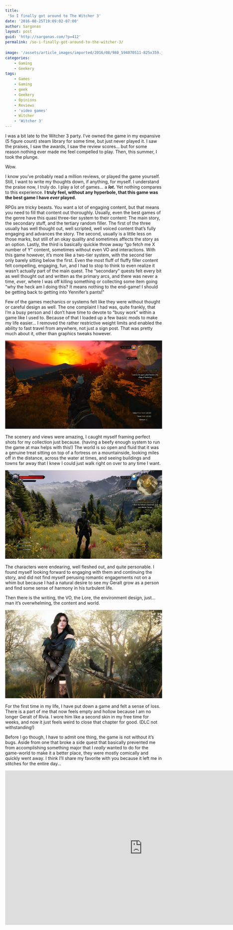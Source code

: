 ```yaml
---
title:
 'So I finally got around to The Witcher 3'
date: '2016-08-25T19:09:02-07:00'
author: Sargonas
layout: post
guid: 'http://sargonas.com/?p=412'
permalink: /so-i-finally-got-around-to-the-witcher-3/

image: '/assets/article_images/imported/2016/08/980_594070511-825x359.jpg'
categories:
    - Gaming
    - Geekery
tags:
    - Games
    - Gaming
    - geek
    - Geekery
    - Opinions
    - Reviews
    - 'video games'
    - Witcher
    - 'Witcher 3'
---
```


I was a bit late to the Witcher 3 party. I’ve owned the game in my expansive (5 figure count) steam library for some time, but just never played it. I saw the praises, I saw the awards, I saw the review scores… but for some reason nothing ever made me feel compelled to play. Then, this summer, I took the plunge.

Wow.

I know you’ve probably read a million reviews, or played the game yourself. Still, I want to write my thoughts down, if anything, for myself. I understand the praise now, I truly do. I play a lot of games… a ***lot*.** Yet nothing compares to this experience. **I truly feel, without any hyperbole, that this game was the best game I have *ever* played.**

RPGs are tricky beasts. You want a lot of engaging content, but that means you need to fill that content out thoroughly. Usually, even the best games of the genre have this quasi three-tier system to their content: The main story, the secondary stuff, and the tertiary random filler. The first of the three usually has well thought out, well scripted, well voiced content that’s fully engaging and advances the story. The second, usually is a little less on those marks, but still of an okay quality and sometimes affects the story as an option. Lastly, the third is basically quickie throw away “go fetch me X number of Y” content, sometimes without even VO and interactions. With this game however, it’s more like a two-tier system, with the second tier only barely sitting below the first. Even the most fluff of fluffy filler content felt compelling, engaging, fun, and I had to stop to think to even realize it wasn’t actually part of the main quest. The “secondary” quests felt every bit as well thought out and written as the primary arcs, and there was never a time, *ever*, where I was off killing something or collecting some item going “why the heck am I doing this? It means nothing to the end-game! I should be getting back to getting into Yennifer’s pants!”

Few of the games mechanics or systems felt like they were without thought or careful design as well. The one complaint I had was, quite frankly, that I’m a busy person and I don’t have time to devote to “busy work” within a game like I used to. Because of that I loaded up a few basic mods to make my life easier… I removed the rather restrictive weight limits and enabled the ability to fast travel from anywhere, not just a sign post. That was pretty much about it, other than graphics tweaks however.

![screenshot-2014-08-12-15-55-29](/assets/article_images/imported/2016/08/Screenshot-2014-08-12-15.55.29-1024x575.jpg)

The scenery and views were amazing, I caught myself framing perfect shots for my collection just because. (having a beefy enough system to run the game at max helps with this!) The world is so open and fluid that it was a genuine treat sitting on top of a fortress on a mountainside, looking miles off in the distance, across the water at times, and seeing buildings and towns far away that I knew I could just walk right on over to any time I want.

![1379952562840114576](/assets/article_images/imported/2016/10/1379952562840114576.jpg)

The characters were endearing, well fleshed out, and quite personable. I found myself looking forward to engaging with them and continuing the story, and did not find myself perusing romantic engagements not on a whim but because I had a natural desire to see my Geralt grow as a person and find some sense of harmony in his turbulent life.

Then there is the writing, the VO, the Lore, the environment design, just… man it’s overwhelming, the content and world.

![fd674ed8df3b03f84dd0b9c9043f4a2d](/assets/article_images/imported/2016/10/fd674ed8df3b03f84dd0b9c9043f4a2d-1024x576.jpg)

For the first time in my life, I have put down a game and felt a sense of loss. There is a part of me that now feels empty and hollow because I am no longer Geralt of Rivia. I wore him like a second skin in my free time for weeks, and now it just feels weird to close that chapter for good. (DLC not withstanding!)

Before I go though, I have to admit one thing, the game is not without it’s bugs. Aside from one that broke a side quest that basically prevented me from accomplishing something major that I *really* wanted to do for the game-world to make it a better place, they were mostly comically and quickly went away. I think I’ll share my favorite with you because it left me in stitches for the entire day…

<iframe allow="accelerometer; autoplay; clipboard-write; encrypted-media; gyroscope; picture-in-picture" allowfullscreen="" frameborder="0" height="495" loading="lazy" src="https://www.YouTube.com/embed/722xSn7yrOg?feature=oembed" title="Bicycle Horse" width="880"></iframe>